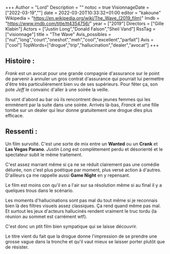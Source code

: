 +++
Author = "Lord"
Description = ""
notoc = true
VisionnageDate = ["2022-03-19",""]
date = 2022-03-20T10:33:32+01:00
editor = "kakoune"
Wikipedia = "https://en.wikipedia.org/wiki/The_Wave_(2019_film)"
Imdb = "https://www.imdb.com/title/tt4354756/"
year = ["2019"]
Directors = ["Gille Klabin"]
Actors = ["Justin Long","Donald Falson","Sheil Vand"]
RssTag = ["visionnage"]
title = "The Wave"
Avis_possibles = ["nul","long","court","oneshot","meh","cool","excellent","parfait"]
Avis = ["cool"] 
TopWords=["drogue","trip","hallucination","dealer","avocat"]
+++
## Histoire :
*Frank* est un avocat pour une grande compagnie d'assurance sur le point de parvenir à annuler un gros contrat d'assurance qui pourrait lui permettre d'être très particulièrement bien vu de ses supérieurs.
Pour fêter ça, son pote *Jeff* le convainc d'aller à une soirée la veille.

Ils vont d'abord au bar où ils rencontrent deux jeunes femmes qui les emmènent par la suite dans une soirée.
Arrivés là-bas, *Franck* et une fille tombe sur un dealer qui leur donne gratuitement une drogue dles plus efficace.

## Ressenti :
Un film survolté.
C'est une sorte de mix entre un **Wanted** ou un **Crank** et **Las Vegas Parano**.
*Justin Long* est complètement perdu et désorienté et le spectateur subit le même traitement.

C'est assez marrant même si ça ne se réduit clairement pas une comédie délurée, non c'est plus poétique par moment, plus versé action à d'autres.
D'ailleurs ça me rappelle aussi **Game Night** en y repensant.

Le film est moins con qu'il en a l'air sur sa résolution même si au final il y a quelques trous dans le scénario.

Les moments d'hallucinations sont pas mal du tout même si je reconnais bien là des filtres visuels assez classiques.
Ça rend quand même pas mal.
Et surtout les jeux d'acteurs hallucinés rendent vraiment le truc tordu (la réunion au sommet est carrément wtf).

C'est donc un ptit film bien sympatique qui se laisse découvrir.

Le titre vient du fait que la drogue donne l'impression de se prendre une grosse vague dans la tronche et qu'il vaut mieux se laisser porter plutôt que de résister.

